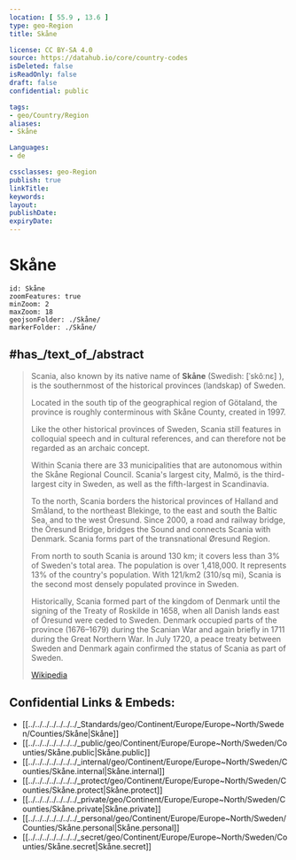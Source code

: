 ```yaml
---
location: [ 55.9 , 13.6 ] 
type: geo-Region
title: Skåne

license: CC BY-SA 4.0
source: https://datahub.io/core/country-codes
isDeleted: false
isReadOnly: false
draft: false
confidential: public

tags:
- geo/Country/Region
aliases:
- Skåne

Languages:
- de

cssclasses: geo-Region
publish: true
linkTitle: 
keywords: 
layout: 
publishDate: 
expiryDate: 
---
```


# Skåne

```leaflet
id: Skåne
zoomFeatures: true 
minZoom: 2 
maxZoom: 18
geojsonFolder: ./Skåne/
markerFolder: ./Skåne/
```

## #has_/text_of_/abstract 



> Scania, also known by its native name of **Skåne** (Swedish: [ˈskôːnɛ] ), 
> is the southernmost of the historical provinces (landskap) of Sweden. 
> 
> Located in the south tip of the geographical region of Götaland, 
> the province is roughly conterminous with Skåne County, created in 1997. 
> 
> Like the other historical provinces of Sweden, Scania still features in colloquial speech 
> and in cultural references, and can therefore not be regarded as an archaic concept. 
> 
> Within Scania there are 33 municipalities 
> that are autonomous within the Skåne Regional Council. 
> Scania's largest city, Malmö, is the third-largest city in Sweden, 
> as well as the fifth-largest in Scandinavia.
>
> To the north, Scania borders the historical provinces of Halland and Småland, to the northeast Blekinge, to the east and south the Baltic Sea, and to the west Öresund. Since 2000, a road and railway bridge, the Öresund Bridge, bridges the Sound and connects Scania with Denmark. Scania forms part of the transnational Øresund Region.
>
> From north to south Scania is around 130 km; it covers less than 3% of Sweden's total area. The population is over 1,418,000. It represents 13% of the country's population. With 121/km2 (310/sq mi), Scania is the second most densely populated province in Sweden.
>
> Historically, Scania formed part of the kingdom of Denmark until the signing of the Treaty of Roskilde in 1658, when all Danish lands east of Öresund were ceded to Sweden. Denmark occupied parts of the province (1676–1679) during the Scanian War and again briefly in 1711 during the Great Northern War. In July 1720, a peace treaty between Sweden and Denmark again confirmed the status of Scania as part of Sweden.
>
> [Wikipedia](https://en.wikipedia.org/wiki/Scania)


## Confidential Links & Embeds: 
- [[../../../../../../../_Standards/geo/Continent/Europe/Europe~North/Sweden/Counties/Skåne|Skåne]] 
- [[../../../../../../../_public/geo/Continent/Europe/Europe~North/Sweden/Counties/Skåne.public|Skåne.public]] 
- [[../../../../../../../_internal/geo/Continent/Europe/Europe~North/Sweden/Counties/Skåne.internal|Skåne.internal]] 
- [[../../../../../../../_protect/geo/Continent/Europe/Europe~North/Sweden/Counties/Skåne.protect|Skåne.protect]] 
- [[../../../../../../../_private/geo/Continent/Europe/Europe~North/Sweden/Counties/Skåne.private|Skåne.private]] 
- [[../../../../../../../_personal/geo/Continent/Europe/Europe~North/Sweden/Counties/Skåne.personal|Skåne.personal]] 
- [[../../../../../../../_secret/geo/Continent/Europe/Europe~North/Sweden/Counties/Skåne.secret|Skåne.secret]] 

